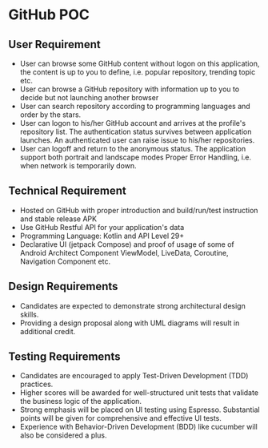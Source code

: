 # GitHub POC

## User Requirement
- User can browse some GitHub content without logon on this application, the content is up to you to define, i.e. popular repository, trending topic etc.
- User can browse a GitHub repository with information up to you to decide but not launching another browser
- User can search repository according to programming languages and order by the stars.
- User can logon to his/her GitHub account and arrives at the profile's repository list. The authentication status survives between application launches. An authenticated user can raise issue to his/her repositories.
- User can logoff and return to the anonymous status. The application support both portrait and landscape modes Proper Error Handling, i.e. when network is temporarily down.

## Technical Requirement
- Hosted on GitHub with proper introduction and build/run/test instruction and stable release APK
- Use GitHub Restful APl for your application's data
- Programming Language: Kotlin and API Level 29+
- Declarative UI (jetpack Compose) and proof of usage of some of Android Architect Component ViewModel, LiveData, Coroutine, Navigation Component etc.

## Design Requirements
- Candidates are expected to demonstrate strong architectural design skills.
- Providing a design proposal along with UML diagrams will result in additional credit.

## Testing Requirements
- Candidates are encouraged to apply Test-Driven Development (TDD) practices.
- Higher scores will be awarded for well-structured unit tests that validate the business logic of the application.
- Strong emphasis will be placed on Ul testing using Espresso. Substantial points will be given for comprehensive and effective Ul tests.
- Experience with Behavior-Driven Development (BDD) like cucumber will also be considered a plus.
